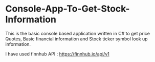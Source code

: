 # Console-App-To-Get-Stock-Information

This is the basic console based application written in C# to get price Quotes, Basic financial information and Stock ticker symbol look up information. 

I have used finnhub API : https://finnhub.io/api/v1
